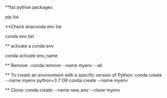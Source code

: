
**list python packages

pip list

**Check anaconda env list

conda env list

** activate a conda env

conda activate env_name

** Remove : conda remove --name myenv --all

** To create an environment with a specific version of Python: conda create --name myenv python=3.7
OR conda create --name myenv

** Clone: conda create --name new_env --clone myenv


